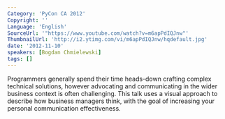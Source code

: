 ```yaml
---
Category: 'PyCon CA 2012'
Copyright: ''
Language: 'English'
SourceUrl: '"https://www.youtube.com/watch?v=m6apPdIQJnw"'
ThumbnailUrl: 'http://i2.ytimg.com/vi/m6apPdIQJnw/hqdefault.jpg'
date: '2012-11-10'
speakers: [Bogdan Chmielewski]
tags: []
---
```

Programmers generally spend their time heads-down crafting complex technical
solutions, however advocating and communicating in the wider business context
is often challenging. This talk uses a visual approach to describe how
business managers think, with the goal of increasing your personal
communication effectiveness.

